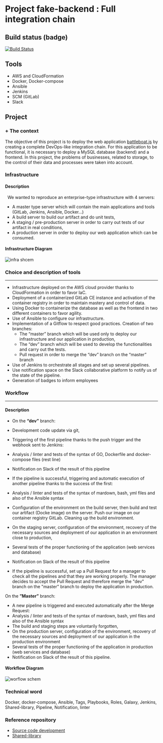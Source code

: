 # Project fake-backend : Full integration chain

## Build status (badge)

[![Build Status](http://ec2-54-208-88-125.compute-1.amazonaws.com:8080/buildStatus/icon?job=fack-backend-CICD)](http://ec2-54-208-88-125.compute-1.amazonaws.com:8080/job/fack-backend-CICD/)

## Tools 

* AWS and CloudFormation 
* Docker, Docker-compose 
* Ansible
* Jenkins
* SCM (GitLab)
* Slack

## Project 

### + The context
                

The objective of this project is to deploy the web application [battleboat.js](https://github.com/billmei/battleboat "battleboat.js") by creating a complete DevOps-like integration chain. For this application to be functional, it is necessary to deploy a MySQL database (backend) and a frontend.
In this project, the problems of businesses, related to storage, to the control of their data and processes were taken into account.

### Infrastructure

#### Description
 
We wanted to reproduce an enterprise-type infrastructure with 4 servers:
- A master type server which will contain the main applications and tools (GitLab, Jenkins, Ansible, Docker…)
- A build server to build our artifact and do unit tests,
- A staging / pre-production server in order to carry out tests of our artifact in real conditions,
- A production server in order to deploy our web application which can be consumed.

#### Infrastructure Diagram


![infra shcem](https://user-images.githubusercontent.com/58267422/78931750-b0f18700-7aa6-11ea-812f-27b436758366.png)


### Choice and description of tools
--------------------------

+ Infrastructure deployed on the AWS cloud provider thanks to CloudFormation in order to favor IaC.
+ Deployment of a containerized GitLab CE instance and activation of the container registry in order to maintain mastery and control of data.
+ Using Docker to containerize the database as well as the frontend in two different containers to favor agility.
+ Use of Ansible to configure our infrastructure.
+ Implementation of a Gitflow to respect good practices. Creation of two branches:
  + The “master” branch which will be used only to deploy our infrastructure and our application in production,
  + The “dev” branch which will be used to develop the functionalities and carry out the tests.
  + Pull request in order to merge the “dev” branch on the “master” branch
+ Use of Jenkins to orchestrate all stages and set up several pipelines.
+ Use notification space on the Slack collaborative platform to notify us of the state of the pipeline.
+ Generation of badges to inform employees

### Workflow
--------------------------

#### Description

+ On the **“dev”** branch:

+ Development code update via git,
 + Triggering of the first pipeline thanks to the push trigger and the webhook sent to Jenkins:
 + Analysis / linter and tests of the syntax of GO, Dockerfile and docker-compose files (rest line)
 + Notification on Slack of the result of this pipeline

+ If the pipeline is successful, triggering and automatic execution of another pipeline thanks to the success of the first:
 + Analysis / linter and tests of the syntax of mardown, bash, yml files and also of the Ansible syntax
 + Configuration of the environment on the build server, then build and test our artifact (Docke image) on the server. Push our image on our container registry GitLab. Cleaning up the build environment.
 + On the staging server, configuration of the environment, recovery of the necessary sources and deployment of our application in an environment close to production,
 + Several tests of the proper functioning of the application (web services and database)
 + Notification on Slack of the result of this pipeline

+ If the pipeline is successful, set up a Pull Request for a manager to check all the pipelines and that they are working properly.
The manager decides to accept the Pull Request and therefore merge the "dev" branch on the "master" branch to deploy the application in production.

On the **”Master”** branch:
+ A new pipeline is triggered and executed automatically after the Merge Request:
 + Analysis / linter and tests of the syntax of mardown, bash, yml files and also of the Ansible syntax
 + The build and staging steps are voluntarily forgotten,
 + On the production server, configuration of the environment, recovery of the necessary sources and deployment of our application in the production environment
 + Several tests of the proper functioning of the application in production (web services and database)
 + Notification on Slack of the result of this pipeline.

#### Workflow Diagram

![worflow schem](https://user-images.githubusercontent.com/58267422/78931898-e9916080-7aa6-11ea-8545-419e990b95de.png)


### Technical word

Docker, docker-compose, Ansible, Tags, Playbooks, Roles, Galaxy, Jenkins, Shared-library, Pipeline, Notification, linter

### Reference repository

+ [Source code development](https://github.com/samiamoura/fake-backend-continuousIntegration.git "Source code development")
+ [Shared-library](https://github.com/samiamoura/shared-library.git "Shared-library")
